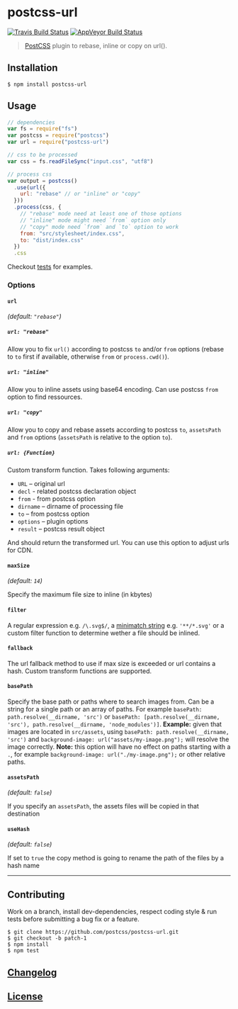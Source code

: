 # postcss-url

[![Travis Build Status](https://img.shields.io/travis/postcss/postcss-url/master.svg?label=unix%20build)](https://travis-ci.org/postcss/postcss-url)
[![AppVeyor Build Status](https://img.shields.io/appveyor/ci/MoOx/postcss-url/master.svg?label=windows%20build)](https://ci.appveyor.com/project/MoOx/postcss-url)

> [PostCSS](https://github.com/postcss/postcss) plugin to rebase, inline or copy on url().

## Installation

```console
$ npm install postcss-url
```

## Usage

```js
// dependencies
var fs = require("fs")
var postcss = require("postcss")
var url = require("postcss-url")

// css to be processed
var css = fs.readFileSync("input.css", "utf8")

// process css
var output = postcss()
  .use(url({
    url: "rebase" // or "inline" or "copy"
  }))
  .process(css, {
    // "rebase" mode need at least one of those options
    // "inline" mode might need `from` option only
    // "copy" mode need `from` and `to` option to work
    from: "src/stylesheet/index.css",
    to: "dist/index.css"
  })
  .css
```

Checkout [tests](test) for examples.

### Options

#### `url`

_(default: `"rebase"`)_

##### `url: "rebase"`

Allow you to fix `url()` according to postcss `to` and/or `from` options (rebase to `to` first if available, otherwise `from` or `process.cwd()`).

##### `url: "inline"`

Allow you to inline assets using base64 encoding. Can use postcss `from` option to find ressources.

##### `url: "copy"`

Allow you to copy and rebase assets according to postcss `to`, `assetsPath` and `from` options (`assetsPath` is relative to the option `to`).

##### `url: {Function}`

Custom transform function. Takes following arguments:
* `URL` – original url
* `decl` - related postcss declaration object
* `from` - from postcss option
* `dirname` – dirname of processing file
* `to` – from postcss option
* `options` – plugin options
* `result` – postcss result object

And should return the transformed url.
You can use this option to adjust urls for CDN.

#### `maxSize`
_(default: `14`)_

Specify the maximum file size to inline (in kbytes)

#### `filter`

A regular expression e.g. `/\.svg$/`, a [minimatch string](https://github.com/isaacs/minimatch) e.g. `'**/*.svg'` or a custom filter function to determine wether a file should be inlined.

#### `fallback`

The url fallback method to use if max size is exceeded or url contains a hash.
Custom transform functions are supported.

#### `basePath`

Specify the base path or paths where to search images from. Can be a string for a single path or an array of paths. For example `basePath: path.resolve(__dirname, 'src')` or `basePath: [path.resolve(__dirname, 'src'), path.resolve(__dirname, 'node_modules')]`.
**Example:** given that images are located in `src/assets`, using `basePath: path.resolve(__dirname, 'src')` and `background-image: url("assets/my-image.png");` will resolve the image correctly.
**Note:** this option will have no effect on paths starting with a `.`, for example `background-image: url("./my-image.png");` or other relative paths.

#### `assetsPath`

_(default: `false`)_

If you specify an `assetsPath`, the assets files will be copied in that
destination

#### `useHash`

_(default: `false`)_

If set to `true` the copy method is going to rename the path of the files by a hash name

---

## Contributing

Work on a branch, install dev-dependencies, respect coding style & run tests before submitting a bug fix or a feature.

```console
$ git clone https://github.com/postcss/postcss-url.git
$ git checkout -b patch-1
$ npm install
$ npm test
```

## [Changelog](CHANGELOG.md)

## [License](LICENSE)
